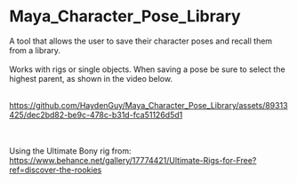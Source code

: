 # Maya_Character_Pose_Library
A tool that allows the user to save their character poses and recall them from a library.
<br>
<br>
Works with rigs or single objects. When saving a pose be sure to select the highest parent, as shown in the video below.
<br>
<br>

https://github.com/HaydenGuy/Maya_Character_Pose_Library/assets/89313425/dec2bd82-be9c-478c-b31d-fca51126d5d1

<br><br>
Using the Ultimate Bony rig from: https://www.behance.net/gallery/17774421/Ultimate-Rigs-for-Free?ref=discover-the-rookies
